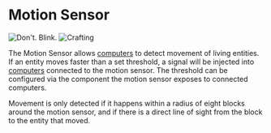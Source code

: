 # Motion Sensor

![Don't. Blink.](oredict:oc:motionSensor)
![Crafting](img/motionsensor.png)

The Motion Sensor allows [computers](../general/computer.md) to detect movement of living entities. If an entity moves faster than a set threshold, a signal will be injected into [computers](../general/computer.md) connected to the motion sensor. The threshold can be configured via the component the motion sensor exposes to connected computers.

Movement is only detected if it happens within a radius of eight blocks around the motion sensor, and if there is a direct line of sight from the block to the entity that moved.
